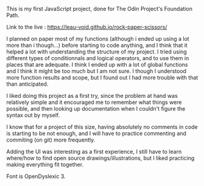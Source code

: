 This is my first JavaScript project, done for The Odin Project's Foundation Path.

Link to the live : https://leau-void.github.io/rock-paper-scissors/

I planned on paper most of my functions (although i ended up using a lot more than i though...) before starting to code anything, and I think that it helped a lot with understanding the structure of my project. I tried using different types of conditionnals and logical operators, and to use them in places that are adequate. I think I ended up with a lot of global functions and I think it might be too much but I am not sure. I though I understood more function results and scope, but I found out I had more trouble with that than anticipated.

I liked doing this project as a first try, since the problem at hand was relatively simple and it encouraged me to remember what things were possible, and then looking up documentation when I couldn't figure the syntax out by myself.

I know that for a project of this size, having absolutely no comments in code is starting to be not enough, and I will have to practice commenting and commiting (on git) more frequently.

Adding the UI was interesting as a first experience, I still have to learn where/how to find open source drawings/illustrations, but I liked practicing making everything fit together.

Font is OpenDyslexic 3.